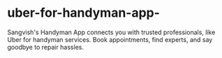 # uber-for-handyman-app-
Sangvish's Handyman App connects you with trusted professionals, like Uber for handyman services. Book appointments, find experts, and say goodbye to repair hassles.
